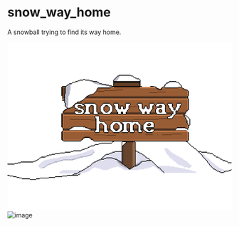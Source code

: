 # snow_way_home

A snowball trying to find its way home.

![Intro Screen](art/intro_screen_large.png)
![image](https://github.com/tno123/snow_way_home/assets/13795129/f563e10d-6d7c-4b66-9e09-6b3bb3a2d055)

